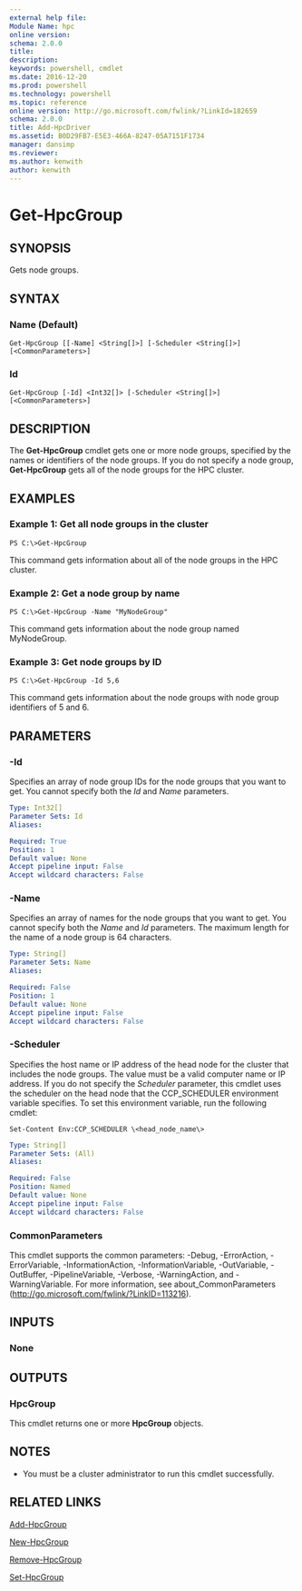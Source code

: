 ```yaml
---
external help file:
Module Name: hpc
online version:
schema: 2.0.0
title:
description:
keywords: powershell, cmdlet
ms.date: 2016-12-20
ms.prod: powershell
ms.technology: powershell
ms.topic: reference
online version: http://go.microsoft.com/fwlink/?LinkId=182659
schema: 2.0.0
title: Add-HpcDriver
ms.assetid: B0D29FB7-E5E3-466A-8247-05A7151F1734
manager: dansimp
ms.reviewer:
ms.author: kenwith
author: kenwith
---
```


# Get-HpcGroup

## SYNOPSIS
Gets node groups.

## SYNTAX

### Name (Default)
```
Get-HpcGroup [[-Name] <String[]>] [-Scheduler <String[]>] [<CommonParameters>]
```

### Id
```
Get-HpcGroup [-Id] <Int32[]> [-Scheduler <String[]>] [<CommonParameters>]
```

## DESCRIPTION
The **Get-HpcGroup** cmdlet gets one or more node groups, specified by the names or identifiers of the node groups.
If you do not specify a node group, **Get-HpcGroup** gets all of the node groups for the HPC cluster.

## EXAMPLES

### Example 1: Get all node groups in the cluster
```
PS C:\>Get-HpcGroup
```

This command gets information about all of the node groups in the HPC cluster.

### Example 2: Get a node group by name
```
PS C:\>Get-HpcGroup -Name "MyNodeGroup"
```

This command gets information about the node group named MyNodeGroup.

### Example 3: Get node groups by ID
```
PS C:\>Get-HpcGroup -Id 5,6
```

This command gets information about the node groups with node group identifiers of 5 and 6.

## PARAMETERS

### -Id
Specifies an array of node group IDs for the node groups that you want to get.
You cannot specify both the *Id* and *Name* parameters.

```yaml
Type: Int32[]
Parameter Sets: Id
Aliases:

Required: True
Position: 1
Default value: None
Accept pipeline input: False
Accept wildcard characters: False
```

### -Name
Specifies an array of names for the node groups that you want to get.
You cannot specify both the *Name* and *Id* parameters.
The maximum length for the name of a node group is 64 characters.

```yaml
Type: String[]
Parameter Sets: Name
Aliases:

Required: False
Position: 1
Default value: None
Accept pipeline input: False
Accept wildcard characters: False
```

### -Scheduler
Specifies the host name or IP address of the head node for the cluster that includes the node groups.
The value must be a valid computer name or IP address.
If you do not specify the *Scheduler* parameter, this cmdlet uses the scheduler on the head node that the CCP_SCHEDULER environment variable specifies.
To set this environment variable, run the following cmdlet:

`Set-Content Env:CCP_SCHEDULER \<head_node_name\>`

```yaml
Type: String[]
Parameter Sets: (All)
Aliases:

Required: False
Position: Named
Default value: None
Accept pipeline input: False
Accept wildcard characters: False
```

### CommonParameters
This cmdlet supports the common parameters: -Debug, -ErrorAction, -ErrorVariable, -InformationAction, -InformationVariable, -OutVariable, -OutBuffer, -PipelineVariable, -Verbose, -WarningAction, and -WarningVariable. For more information, see about_CommonParameters (http://go.microsoft.com/fwlink/?LinkID=113216).

## INPUTS

### None

## OUTPUTS

### HpcGroup
This cmdlet returns one or more **HpcGroup** objects.

## NOTES
* You must be a cluster administrator to run this cmdlet successfully.

## RELATED LINKS

[Add-HpcGroup](./Add-HpcGroup.md)

[New-HpcGroup](./New-HpcGroup.md)

[Remove-HpcGroup](./Remove-HpcGroup.md)

[Set-HpcGroup](./Set-HpcGroup.md)
